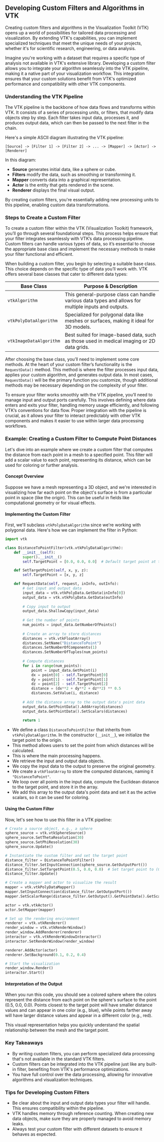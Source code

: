 ## Developing Custom Filters and Algorithms in VTK

Creating custom filters and algorithms in the Visualization Toolkit (VTK) opens up a world of possibilities for tailored data processing and visualization. By extending VTK's capabilities, you can implement specialized techniques that meet the unique needs of your projects, whether it's for scientific research, engineering, or data analysis.

Imagine you're working with a dataset that requires a specific type of analysis not available in VTK's extensive library. Developing a custom filter allows you to integrate your algorithm seamlessly into the VTK pipeline, making it a native part of your visualization workflow. This integration ensures that your custom solutions benefit from VTK's optimized performance and compatibility with other VTK components.

### Understanding the VTK Pipeline

The VTK pipeline is the backbone of how data flows and transforms within VTK. It consists of a series of processing units, or filters, that modify data objects step by step. Each filter takes input data, processes it, and produces output data, which can then be passed to the next filter in the chain.

Here's a simple ASCII diagram illustrating the VTK pipeline:

```
[Source] -> [Filter 1] -> [Filter 2] -> ... -> [Mapper] -> [Actor] -> [Renderer]
```

In this diagram:

- **Source** generates initial data, like a sphere or cube.
- **Filters** modify the data, such as smoothing or transforming it.
- **Mapper** converts data into a graphical representation.
- **Actor** is the entity that gets rendered in the scene.
- **Renderer** displays the final visual output.

By creating custom filters, you're essentially adding new processing units to this pipeline, enabling custom data transformations.

### Steps to Create a Custom Filter

To create a custom filter within the VTK (Visualization Toolkit) framework, you’ll go through several foundational steps. This process helps ensure that your filter integrates seamlessly with VTK’s data processing pipeline. Custom filters can handle various types of data, so it’s essential to choose the appropriate base class and implement the necessary methods to make your filter functional and efficient.

When building a custom filter, you begin by selecting a suitable base class. This choice depends on the specific type of data you’ll work with. VTK offers several base classes that cater to different data types:

| Base Class            | Purpose & Description                                                                 |
|-----------------------|----------------------------------------------------------------------------------------|
| `vtkAlgorithm`        | This general-purpose class can handle various data types and allows for multiple inputs and outputs. |
| `vtkPolyDataAlgorithm`| Specialized for polygonal data like meshes or surfaces, making it ideal for 3D models. |
| `vtkImageDataAlgorithm`| Best suited for image-based data, such as those used in medical imaging or 2D data grids. |

After choosing the base class, you’ll need to implement some core methods. At the heart of your custom filter’s functionality is the `RequestData()` method. This method is where the filter processes input data, applies your custom algorithm, and generates output data. In most cases, `RequestData()` will be the primary function you customize, though additional methods may be necessary depending on the complexity of your filter.

To ensure your filter works smoothly with the VTK pipeline, you’ll need to manage input and output ports carefully. This involves defining where data enters and exits your filter, handling memory usage efficiently, and following VTK’s conventions for data flow. Proper integration with the pipeline is crucial, as it allows your filter to interact predictably with other VTK components and makes it easier to use within larger data processing workflows.

### Example: Creating a Custom Filter to Compute Point Distances

Let's dive into an example where we create a custom filter that computes the distance from each point in a mesh to a specified point. This filter will add a scalar value to each point, representing its distance, which can be used for coloring or further analysis.

#### Concept Overview

Suppose we have a mesh representing a 3D object, and we're interested in visualizing how far each point on the object's surface is from a particular point in space (like the origin). This can be useful in fields like computational geometry or for visual effects.

#### Implementing the Custom Filter

First, we'll subclass `vtkPolyDataAlgorithm` since we're working with polygonal data. Here's how we can implement the filter in Python:

```python
import vtk

class DistanceToPointFilter(vtk.vtkPolyDataAlgorithm):
    def __init__(self):
        super().__init__()
        self.TargetPoint = [0.0, 0.0, 0.0]  # Default target point at the origin

    def SetTargetPoint(self, x, y, z):
        self.TargetPoint = [x, y, z]

    def RequestData(self, request, inInfo, outInfo):
        # Get input and output data
        input_data = vtk.vtkPolyData.GetData(inInfo[0])
        output_data = vtk.vtkPolyData.GetData(outInfo)
        
        # Copy input to output
        output_data.ShallowCopy(input_data)
        
        # Get the number of points
        num_points = input_data.GetNumberOfPoints()
        
        # Create an array to store distances
        distances = vtk.vtkFloatArray()
        distances.SetName("DistanceToPoint")
        distances.SetNumberOfComponents(1)
        distances.SetNumberOfTuples(num_points)
        
        # Compute distances
        for i in range(num_points):
            point = input_data.GetPoint(i)
            dx = point[0] - self.TargetPoint[0]
            dy = point[1] - self.TargetPoint[1]
            dz = point[2] - self.TargetPoint[2]
            distance = (dx**2 + dy**2 + dz**2) ** 0.5
            distances.SetValue(i, distance)
        
        # Add the distance array to the output data's point data
        output_data.GetPointData().AddArray(distances)
        output_data.GetPointData().SetScalars(distances)
        
        return 1
```


- We define a class `DistanceToPointFilter` that inherits from `vtkPolyDataAlgorithm`. In the constructor (`__init__`), we initialize the target point to the origin.
- This method allows users to set the point from which distances will be calculated.
- This is where the main processing happens.
- We retrieve the input and output data objects.
- We copy the input data to the output to preserve the original geometry.
- We create a `vtkFloatArray` to store the computed distances, naming it `"DistanceToPoint"`.
- We loop over all points in the input data, compute the Euclidean distance to the target point, and store it in the array.
- We add this array to the output data's point data and set it as the active scalars, so it can be used for coloring.

#### Using the Custom Filter

Now, let's see how to use this filter in a VTK pipeline:

```python
# Create a source object, e.g., a sphere
sphere_source = vtk.vtkSphereSource()
sphere_source.SetThetaResolution(30)
sphere_source.SetPhiResolution(30)
sphere_source.Update()

# Instantiate the custom filter and set the target point
distance_filter = DistanceToPointFilter()
distance_filter.SetInputConnection(sphere_source.GetOutputPort())
distance_filter.SetTargetPoint(0.5, 0.0, 0.0)  # Set target point to (0.5, 0.0, 0.0)
distance_filter.Update()

# Create a mapper and actor to visualize the result
mapper = vtk.vtkPolyDataMapper()
mapper.SetInputConnection(distance_filter.GetOutputPort())
mapper.SetScalarRange(distance_filter.GetOutput().GetPointData().GetScalars().GetRange())

actor = vtk.vtkActor()
actor.SetMapper(mapper)

# Set up the rendering environment
renderer = vtk.vtkRenderer()
render_window = vtk.vtkRenderWindow()
render_window.AddRenderer(renderer)
interactor = vtk.vtkRenderWindowInteractor()
interactor.SetRenderWindow(render_window)

renderer.AddActor(actor)
renderer.SetBackground(0.1, 0.2, 0.4)

# Start the visualization
render_window.Render()
interactor.Start()
```

#### Interpretation of the Output

When you run this code, you should see a colored sphere where the colors represent the distance from each point on the sphere's surface to the point (0.5, 0.0, 0.0). Points closest to the target point will have smaller distance values and can appear in one color (e.g., blue), while points farther away will have larger distance values and appear in a different color (e.g., red).

This visual representation helps you quickly understand the spatial relationship between the mesh and the target point.

### Key Takeaways

- By writing custom filters, you can perform specialized data processing that's not available in the standard VTK filters.
- Custom filters can be integrated into the VTK pipeline just like any built-in filter, benefiting from VTK's performance optimizations.
- You have full control over the data processing, allowing for innovative algorithms and visualization techniques.

### Tips for Developing Custom Filters

- Be clear about the input and output data types your filter will handle. This ensures compatibility within the pipeline.
- VTK handles memory through reference counting. When creating new data objects, make sure they are properly managed to avoid memory leaks.
- Always test your custom filter with different datasets to ensure it behaves as expected.
